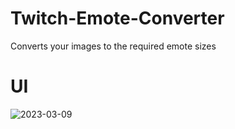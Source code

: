 # Twitch-Emote-Converter
Converts your images to the required emote sizes

# UI
![2023-03-09](https://user-images.githubusercontent.com/104657171/224158332-eef7c564-f822-418b-9080-9930c8112087.png)
